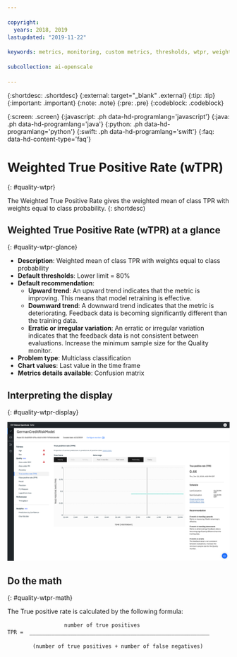 ```yaml
---

copyright:
  years: 2018, 2019
lastupdated: "2019-11-22"

keywords: metrics, monitoring, custom metrics, thresholds, wtpr, weighted true positive rate, score, schedule, recommendation

subcollection: ai-openscale

---
```


{:shortdesc: .shortdesc}
{:external: target="_blank" .external}
{:tip: .tip}
{:important: .important}
{:note: .note}
{:pre: .pre}
{:codeblock: .codeblock}

{:screen: .screen}
{:javascript: .ph data-hd-programlang='javascript'}
{:java: .ph data-hd-programlang='java'}
{:python: .ph data-hd-programlang='python'}
{:swift: .ph data-hd-programlang='swift'}
{:faq: data-hd-content-type='faq'}

# Weighted True Positive Rate (wTPR)
{: #quality-wtpr}

The Weighted True Positive Rate gives the weighted mean of class TPR with weights equal to class probability.
{: shortdesc)

## Weighted True Positive Rate (wTPR) at a glance
{: #quality-wtpr-glance}

- **Description**: Weighted mean of class TPR with weights equal to class probability
- **Default thresholds**: Lower limit = 80%
- **Default recommendation**:
   - **Upward trend**: An upward trend indicates that the metric is improving. This means that model retraining is effective.
   - **Downward trend**: A downward trend indicates that the metric is deteriorating. Feedback data is becoming significantly different than the training data.
   - **Erratic or irregular variation**: An erratic or irregular variation indicates that the feedback data is not consistent between evaluations. Increase the minimum sample size for the Quality monitor.
- **Problem type**: Multiclass classification
- **Chart values**: Last value in the time frame
- **Metrics details available**: Confusion matrix

## Interpreting the display
{: #quality-wtpr-display}

![Weighted True Positive Rate is displayed](images/wos-quality-tpr.png)

## Do the math
{: #quality-wtpr-math}

The True positive rate is calculated by the following formula:

```
                  number of true positives
TPR =  _________________________________________________________

        (number of true positives + number of false negatives)
```